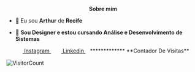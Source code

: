 
<p align="center"><b>Sobre mim</b></p>

<p align="left">
  
- 👦 Eu sou <strong>Arthur</strong> de <strong>Recife</strong>

- 🔭 <strong>Sou Designer e estou cursando Análise e Desenvolvimento de Sistemas</strong>

<!---

- 🌱 <strong>Informações sobre o que você está estudando no momento (Áreas, linguagens)</strong>

- 👯 Eu estou procurando colaborar em projetos open source.

- 💬 Pergunte-me sobre <strong>Seus interesses</strong>
</p>
<p align="center">📫<b>Meus contatos</br></p>

--->

<p align="center">
<!--- &nbsp;&nbsp;&nbsp;&nbsp;<a href = "https://www.facebook.com/SEU_FACE_AQUI?ref=bookmarks" target="_blank"> <img align="center" src = "https://cdn1.iconfinder.com/data/icons/logotypes/32/square-facebook-256.png" height= 15px width = 15px> Facebook </a>&nbsp;&nbsp;
--->
  <a href = "https://www.instagram.com/arthurhcbem" target="_blank"><img align="center" src="https://image.flaticon.com/icons/svg/174/174855.svg" height= 15px width = 15px> Instagram </a>&nbsp;&nbsp;
<a href = "https://www.linkedin.com/in/arthur-bem-4b872715a/" target="_blank"><img align="center" src = "https://image.flaticon.com/icons/svg/174/174857.svg" height= 15px width = 15px> Linkedin </a>&nbsp;&nbsp;
  <!---
<a href = "SEU_SITE_PESSOAL_AQUI" target="_blank"><img align="center" src = "https://image.flaticon.com/icons/svg/841/841364.svg" height= 15px width = 15px> Website </a>
</p>
--->
*************
**Contador De Visitas**

![VisitorCount](https://profile-counter.glitch.me/{arthurhcbem}/count.svg)
